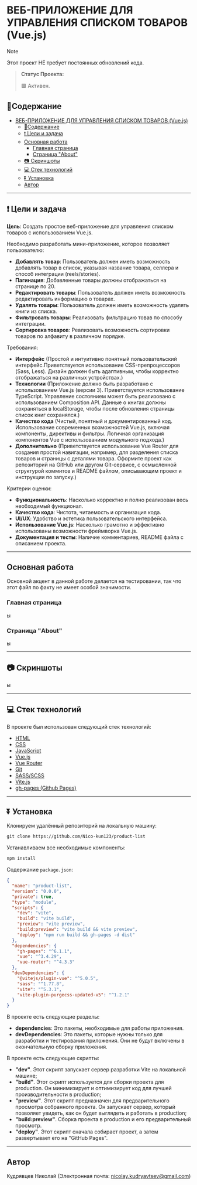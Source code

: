 # ВЕБ-ПРИЛОЖЕНИЕ ДЛЯ УПРАВЛЕНИЯ СПИСКОМ ТОВАРОВ (Vue.js)

> [!NOTE]
>
> Этот проект НЕ требует постоянных обновлений кода.

> **Статус Проекта:**
>
> 🟩 Активен.

## 📑Содержание

- [ВЕБ-ПРИЛОЖЕНИЕ ДЛЯ УПРАВЛЕНИЯ СПИСКОМ ТОВАРОВ (Vue.js)](#веб-приложение-для-управления-списком-товаров-vuejs)
  - [📑Содержание](#содержание)
  - [❗ Цели и задачa](#-цели-и-задачa)
  - [Основная работа](#основная-работа)
    - [Главная страница](#главная-страница)
    - [Страница "About"](#страница-about)
  - [📷 Скриншоты](#-скриншоты)
  - [💻 Стек технологий](#-стек-технологий)
  - [⏬ Установка](#-установка)
  - [Автор](#автор)

---

## ❗ Цели и задачa

**Цель**: Создать простое веб-приложение для управления списком товаров с использованием Vue.js.

Необходимо разработать мини-приложение, которое позволяет пользователю:

- **Добавлять товар**: Пользователь должен иметь возможность добавлять товар в список, указывая название товара, селлера и способ интеграции (reels/stories).
- **Пагинация**: Добавленные товары должны отображаться на странице по 20.
- **Редактировать товары**: Пользователь должен иметь возможность редактировать информацию о товарах.
- **Удалять товары**: Пользователь должен иметь возможность удалять книги из списка.
- **Фильтровать товары**: Реализовать фильтрацию товав по способу интеграции.
- **Сортировка товаров**: Реализовать возможность сортировки товаров по алфавиту в различном порядке.

Требования:

- **Интерфейс** (Простой и интуитивно понятный пользовательский интерфейс.Приветствуется использование CSS-препроцессоров (Sass, Less). Дизайн должен быть адаптивным, чтобы корректно отображаться на различных устройствах.)
- **Технологии** (Приложение должно быть разработано с использованием Vue.js (версии 3). Приветствуется использование TypeScript. Управление состоянием может быть реализовано с использованием Composition API. Данные о книгах должны сохраняться в localStorage, чтобы после обновления страницы список книг сохранялся.)
- **Качество кода** (Чистый, понятный и документированный код. Использование современных возможностей Vue.js, включая компоненты, директивы и фильтры. Логичная организация компонентов Vue с использованием модульного подхода.)
- **Дополнительно** (Приветствуется использование Vue Router для создания простой навигации, например, для разделения списка товаров и страницы с деталями товара. Оформите проект как репозиторий на GitHub или другом Git-сервисе, с осмысленной структурой коммитов и README файлом, описывающим проект и инструкции по запуску.)

Критерии оценки:

- **Функциональность**: Насколько корректно и полно реализован весь необходимый функционал.
- **Качество кода**: Чистота, читаемость и организация кода.
- **UI/UX**: Удобство и эстетика пользовательского интерфейса.
- **Использование Vue.js**: Насколько грамотно и эффективно использованы возможности фреймворка Vue.js.
- **Документация и тесты**: Наличие комментариев, README файла с описанием проекта.

---

## Основная работа

Основной акцент в данной работе делается на тестировании, так что этот файл по факту не имеет особой значимости.

### Главная страница

ы

### Страница "About"

ы

---

## 📷 Скриншоты

ы

---

## 💻 Стек технологий

В проекте был использован следующий стек технологий:

- [HTML](https://developer.mozilla.org/ru/docs/Learn/HTML/Introduction_to_HTML)
- [CSS](https://developer.mozilla.org/en-US/docs/Web/CSS)
- [JavaScript](https://developer.mozilla.org/en-US/docs/Web/JavaScript)
- [Vue.js](https://vuejs.org)
- [Vue Router](https://router.vuejs.org)
- [Git](https://git-scm.com/)
- [SASS/SCSS](https://sass-lang.com/)
- [Vite.js](https://vitejs.dev)
- [gh-pages (Github Pages)](https://docs.github.com/en/pages/getting-started-with-github-pages/creating-a-github-pages-site)

---

## ⏬ Установка

Клонируем удалённый репозиторий на локальную машину:

```markdown
git clone https://github.com/Nico-kun123/product-list
```

Устанавливаем все необходимые компоненты:

```markdown
npm install
```

Содержание <code>package.json</code>:

```json
{
  "name": "product-list",
  "version": "0.0.0",
  "private": true,
  "type": "module",
  "scripts": {
    "dev": "vite",
    "build": "vite build",
    "preview": "vite preview",
    "build:preview": "vite build && vite preview",
    "deploy": "npm run build && gh-pages -d dist"
  },
  "dependencies": {
    "gh-pages": "^6.1.1",
    "vue": "^3.4.29",
    "vue-router": "^4.3.3"
  },
  "devDependencies": {
    "@vitejs/plugin-vue": "^5.0.5",
    "sass": "^1.77.8",
    "vite": "^5.3.1",
    "vite-plugin-purgecss-updated-v5": "^1.2.1"
  }
}
```

В проекте есть следующие разделы:

- **dependencies**: Это пакеты, необходимые для работы приложения.
- **devDependencies**: Это пакеты, которые нужны только для разработки и тестирования приложения. Они не будут включены в окончательную сборку приложения.

В проекте есть следующие скрипты:

- **"dev"**. Этот скрипт запускает сервер разработки Vite на локальной машине;
- **"build"**. Этот скрипт используется для сборки проекта для production. Он минимизирует и оптимизирует код для лучшей производительности в production;
- **"preview"**. Этот скрипт предназначен для предварительного просмотра собранного проекта. Он запускает сервер, который позволяет увидеть, как он будет выглядеть и работать в production;
- **"build:preview"**. Сборка проекта в production и его предварительный просмотр.
- **"deploy"**. Этот скрипт сначала собирает проект, а затем развертывает его на "GitHub Pages".

---

## Автор

Кудрявцев Николай (Электронная почта: <nicolay.kudryavtsev@gmail.com>)
